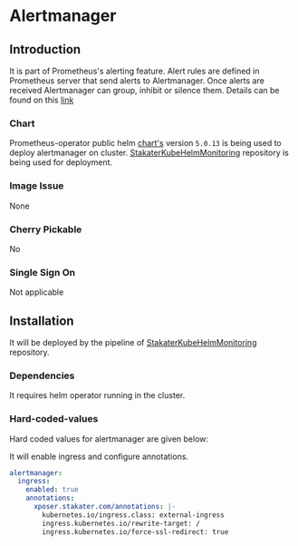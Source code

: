 # Alertmanager

## Introduction

It is part of Prometheus's alerting feature. Alert rules are defined in Prometheus server that send alerts to Alertmanager. Once alerts are received Alertmanager can group, inhibit or silence them. Details can be found on this [link](https://prometheus.io/docs/alerting/configuration/)

### Chart
Prometheus-operator public helm [chart's](https://github.com/helm/charts/tree/master/stable/prometheus-operator) version `5.0.13` is being used to deploy alertmanager on cluster. [StakaterKubeHelmMonitoring](https://github.com/stakater/StakaterKubeHelmMonitoring) repository is being used for deployment.

### Image Issue
None

### Cherry Pickable
No

### Single Sign On
Not applicable

## Installation
It will be deployed by the pipeline of [StakaterKubeHelmMonitoring](https://github.com/stakater/StakaterKubeHelmMonitoring) repository. 

### Dependencies
It requires helm operator running in the cluster.

### Hard-coded-values
Hard coded values for alertmanager are given below:

It will enable ingress and configure annotations.
```yaml
alertmanager:
  ingress:
    enabled: true
    annotations:
      xposer.stakater.com/annotations: |-
        kubernetes.io/ingress.class: external-ingress
        ingress.kubernetes.io/rewrite-target: /
        ingress.kubernetes.io/force-ssl-redirect: true
```
